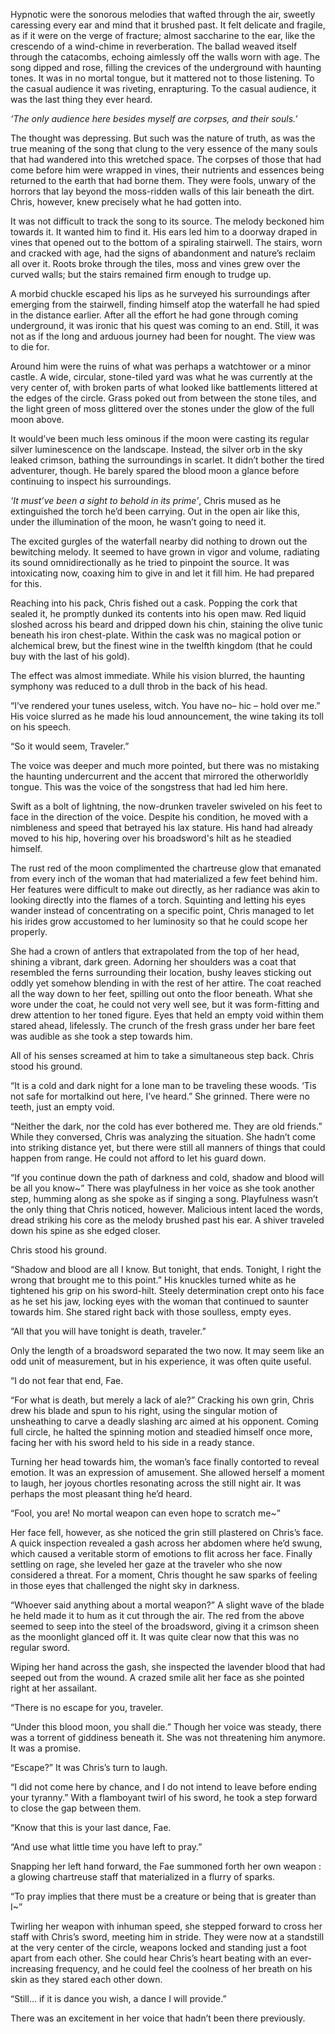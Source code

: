 Hypnotic were the sonorous melodies that wafted through the air, sweetly caressing every ear and mind that it brushed past. It felt delicate and fragile, as if it were on the verge of fracture; almost saccharine to the ear, like the crescendo of a wind-chime in reverberation. The ballad weaved itself through the catacombs, echoing aimlessly off the walls worn with age. The song dipped and rose, filling the crevices of the underground with haunting tones. It was in no mortal tongue, but it mattered not to those listening. To the casual audience it was riveting, enrapturing. To the casual audience, it was the last thing they ever heard.

*‘The only audience here besides myself are corpses, and their souls.’*

The thought was depressing. But such was the nature of truth, as was the true meaning of the song that clung to the very essence of the many souls that had wandered into this wretched space. The corpses of those that had come before him were wrapped in vines, their nutrients and essences being returned to the earth that had borne them. They were fools, unwary of the horrors that lay beyond the moss-ridden walls of this lair beneath the dirt. Chris, however, knew precisely what he had gotten into.

It was not difficult to track the song to its source. The melody beckoned him towards it. It wanted him to find it. His ears led him to a doorway draped in vines that opened out to the bottom of a spiraling stairwell. The stairs, worn and cracked with age, had the signs of abandonment and nature’s reclaim all over it. Roots broke through the tiles, moss and vines grew over the curved walls; but the stairs remained firm enough to trudge up. 

A morbid chuckle escaped his lips as he surveyed his surroundings after emerging from the stairwell, finding himself atop the waterfall he had spied in the distance earlier. After all the effort he had gone through coming underground, it was ironic that his quest was coming to an end.  Still, it was not as if the long and arduous journey had been for nought. The view was to die for.

Around him were the ruins of what was perhaps a watchtower or a minor castle. A wide, circular, stone-tiled yard was what he was currently at the very center of, with broken parts of what looked like battlements littered at the edges of the circle. Grass poked out from between the stone tiles, and the light green of moss glittered over the stones under the glow of the full moon above. 

It would’ve been much less ominous if the moon were casting its regular silver luminescence on the landscape. Instead, the silver orb in the sky leaked crimson, bathing the surroundings in scarlet. It didn’t bother the tired adventurer, though. He barely spared the blood moon a glance before continuing to inspect his surroundings. 

*‘It must’ve been a sight to behold in its prime’*, Chris mused as he extinguished the torch he’d been carrying. Out in the open air like this, under the illumination of the moon, he wasn’t going to need it. 

The excited gurgles of the waterfall nearby did nothing to drown out the bewitching melody. It seemed to have grown in vigor and volume, radiating its sound omnidirectionally as he tried to pinpoint the source. It was intoxicating now, coaxing him to give in and let it fill him. He had prepared for this. 

Reaching into his pack, Chris fished out a cask. Popping the cork that sealed it, he promptly dunked its contents into his open maw. Red liquid sloshed across his beard and dripped down his chin, staining the olive tunic beneath his iron chest-plate. Within the cask was no magical potion or alchemical brew, but the finest wine in the twelfth kingdom (that he could buy with the last of his gold). 

The effect was almost immediate. While his vision blurred, the haunting symphony was reduced to a dull throb in the back of his head. 

“I’ve rendered your tunes useless, witch. You have no– hic – hold over me.” His voice slurred as he made his loud announcement, the wine taking its toll on his speech.

“So it would seem, Traveler.”

The voice was deeper and much more pointed, but there was no mistaking the haunting undercurrent and the accent that mirrored the otherworldly tongue. This was the voice of the songstress that had led him here.

Swift as a bolt of lightning, the now-drunken traveler swiveled on his feet to face in the direction of the voice. Despite his condition, he moved with a nimbleness and speed that betrayed his lax stature. His hand had already moved to his hip, hovering over his broadsword's hilt as he steadied himself. 

The rust red of the moon complimented the chartreuse glow that emanated from every inch of the woman that had materialized a few feet behind him. Her features were difficult to make out directly, as her radiance was akin to looking directly into the flames of a torch. Squinting and letting his eyes wander instead of concentrating on a specific point, Chris managed to let his irides grow accustomed to her luminosity so that he could scope her properly.

She had a crown of antlers that extrapolated from the top of her head, shining a vibrant, dark green. Adorning her shoulders was a coat that resembled the ferns surrounding their location, bushy leaves sticking out oddly yet somehow blending in with the rest of her attire. The coat reached all the way down to her feet, spilling out onto the floor beneath. What she wore under the coat, he could not very well see, but it was form-fitting and drew attention to her toned figure. Eyes that held an empty void within them stared ahead, lifelessly. The crunch of the fresh grass under her bare feet was audible as she took a step towards him.

All of his senses screamed at him to take a simultaneous step back. Chris stood his ground.

“It is a cold and dark night for a lone man to be traveling these woods. ‘Tis not safe for mortalkind out here, I’ve heard.” She grinned. There were no teeth, just an empty void.

“Neither the dark, nor the cold has ever bothered me. They are old friends.” While they conversed, Chris was analyzing the situation. She hadn’t come into striking distance yet, but there were still all manners of things that could happen from range. He could not afford to let his guard down.

“If you continue down the path of darkness and cold, shadow and blood will be all you know~” There was playfulness in her voice as she took another step, humming along as she spoke as if singing a song. Playfulness wasn’t the only thing that Chris noticed, however. Malicious intent laced the words, dread striking his core as the melody brushed past his ear. A shiver traveled down his spine as she edged closer.

Chris stood his ground.

“Shadow and blood are all I know. But tonight, that ends. Tonight, I right the wrong that brought me to this point.” His knuckles turned white as he tightened his grip on his sword-hilt. Steely determination crept onto his face as he set his jaw, locking eyes with the woman that continued to saunter towards him. She stared right back with those soulless, empty eyes.

“All that you will have tonight is death, traveler.” 

Only the length of a broadsword separated the two now. It may seem like an odd unit of measurement, but in his experience, it was often quite useful.

“I do not fear that end, Fae.

“For what is death, but merely a lack of ale?” Cracking his own grin, Chris drew his blade and spun to his right, using the singular motion of unsheathing to carve a deadly slashing arc aimed at his opponent. Coming full circle, he halted the spinning motion and steadied himself once more, facing her with his sword held to his side in a ready stance.

Turning her head towards him, the woman’s face finally contorted to reveal emotion. It was an expression of amusement. She allowed herself a moment to laugh, her joyous chortles resonating across the still night air. It was perhaps the most pleasant thing he’d heard.

“Fool, you are! No mortal weapon can even hope to scratch me~”

Her face fell, however, as she noticed the grin still plastered on Chris’s face. A quick inspection revealed a gash across her abdomen where he’d swung, which caused a veritable storm of emotions to flit across her face. Finally settling on rage, she leveled her gaze at the traveler who she now considered a threat. For a moment, Chris thought he saw sparks of feeling in those eyes that challenged the night sky in darkness.

“Whoever said anything about a mortal weapon?” A slight wave of the blade he held made it to hum as it cut through the air. The red from the above seemed to seep into the steel of the broadsword, giving it a crimson sheen as the moonlight glanced off it. It was quite clear now that this was no regular sword.

Wiping her hand across the gash, she inspected the lavender blood that had seeped out from the wound. A crazed smile alit her face as she pointed right at her assailant.

“There is no escape for you, traveler. 

“Under this blood moon, you shall die.” Though her voice was steady, there was a torrent of giddiness beneath it. She was not threatening him anymore. It was a promise.

“Escape?” It was Chris’s turn to laugh.

“I did not come here by chance, and I do not intend to leave before ending your tyranny.” With a flamboyant twirl of his sword, he took a step forward to close the gap between them. 

“Know that this is your last dance, Fae.

“And use what little time you have left to pray.”

Snapping her left hand forward, the Fae summoned forth her own weapon : a glowing chartreuse staff that materialized in a flurry of sparks. 

“To pray implies that there must be a creature or being that is greater than  I~”

Twirling her weapon with inhuman speed, she stepped forward to cross her staff with Chris’s sword, meeting him in stride. They were now at a standstill at the very center of the circle, weapons locked and standing just a foot apart from each other. She could hear Chris’s heart beating with an ever-increasing frequency, and he could feel the coolness of her breath on his skin as they stared each other down.

“Still... if it is dance you wish, a dance I will provide.” 

There was an excitement in her voice that hadn’t been there previously. 